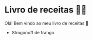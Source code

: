 
# Livro de receitas :cook:

Olá! Bem vindo ao meu livro de receitas :wave:

 - Strogonoff de frango
